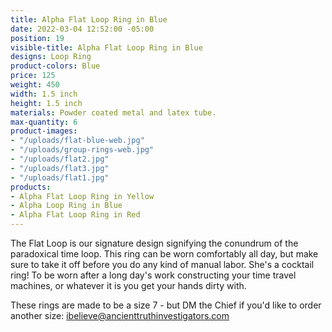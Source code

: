 ```yaml
---
title: Alpha Flat Loop Ring in Blue
date: 2022-03-04 12:52:00 -05:00
position: 19
visible-title: Alpha Flat Loop Ring in Blue
designs: Loop Ring
product-colors: Blue
price: 125
weight: 450
width: 1.5 inch
height: 1.5 inch
materials: Powder coated metal and latex tube.
max-quantity: 6
product-images:
- "/uploads/flat-blue-web.jpg"
- "/uploads/group-rings-web.jpg"
- "/uploads/flat2.jpg"
- "/uploads/flat3.jpg"
- "/uploads/flat1.jpg"
products:
- Alpha Flat Loop Ring in Yellow
- Alpha Loop Ring in Blue
- Alpha Flat Loop Ring in Red
---
```


The Flat Loop is our signature design signifying the conundrum of the paradoxical time loop. This ring can be worn comfortably all day, but make sure to take it off before you do any kind of manual labor. She's a cocktail ring! To be worn after a long day's work constructing your time travel machines, or whatever it is you get your hands dirty with. 

These rings are made to be a size 7 - but DM the Chief if you'd like to order another size: ibelieve@ancienttruthinvestigators.com 